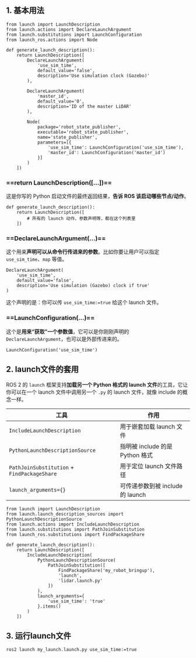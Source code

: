 ## 1. 基本用法
```
from launch import LaunchDescription
from launch.actions import DeclareLaunchArgument
from launch.substitutions import LaunchConfiguration
from launch_ros.actions import Node

def generate_launch_description():
    return LaunchDescription([
        DeclareLaunchArgument(
            'use_sim_time',
            default_value='false',
            description='Use simulation clock (Gazebo)'
        ),

		DeclareLaunchArgument(
	        'master_id',
	        default_value='0',
	        description='ID of the master LiDAR'
	    ),
        
        Node(
            package='robot_state_publisher',
            executable='robot_state_publisher',
            name='state_publisher',
            parameters=[{
                'use_sim_time': LaunchConfiguration('use_sim_time'),
                'master_id': LaunchConfiguration('master_id')
            }]
        )
    ])
```
### ==return LaunchDescription([...])==
这是你写的 Python 启动文件的最终返回结果，**告诉 ROS 该启动哪些节点/动作**。
```
def generate_launch_description():
    return LaunchDescription([
        # 所有的 launch 动作、参数声明等，都在这个列表里
    ])
```
### ==DeclareLaunchArgument(...)==
这个用来**声明可以从命令行传进来的参数**。比如你要让用户可以指定 `use_sim_time`、`map` 等值。
```
DeclareLaunchArgument(
    'use_sim_time',
    default_value='false',
    description='Use simulation (Gazebo) clock if true'
)
```
这个声明的是：你可以传 `use_sim_time:=true` 给这个 launch 文件。
### ==LaunchConfiguration(...)==
这个是**用来“获取”一个参数值**，它可以是你刚刚声明的 `DeclareLaunchArgument`，也可以是外部传进来的。
```
LaunchConfiguration('use_sim_time')
```
## 2. launch文件的套用
ROS 2 的 `launch` 框架支持**加载另一个 Python 格式的 launch 文件**的工具，它让你可以在一个 launch 文件中调用另一个 `.py` 的 launch 文件，就像 include 的概念一样。

| 工具                                          | 作用                       |
| ------------------------------------------- | ------------------------ |
| `IncludeLaunchDescription`                  | 用于嵌套加载 launch 文件         |
| `PythonLaunchDescriptionSource`             | 指明被 include 的是 Python 格式 |
| `PathJoinSubstitution` + `FindPackageShare` | 用于定位 launch 文件路径         |
| `launch_arguments={}`                       | 可传递参数到被 include 的 launch |

```
from launch import LaunchDescription
from launch.launch_description_sources import PythonLaunchDescriptionSource
from launch.actions import IncludeLaunchDescription
from launch.substitutions import PathJoinSubstitution
from launch_ros.substitutions import FindPackageShare

def generate_launch_description():
    return LaunchDescription([
        IncludeLaunchDescription(
            PythonLaunchDescriptionSource(
                PathJoinSubstitution([
                    FindPackageShare('my_robot_bringup'),
                    'launch',
                    'lidar.launch.py'
                ])
            ),
            launch_arguments={
                'use_sim_time': 'true'
            }.items()
        )
    ])
```
## 3. 运行launch文件
```
ros2 launch my_launch.launch.py use_sim_time:=true
```